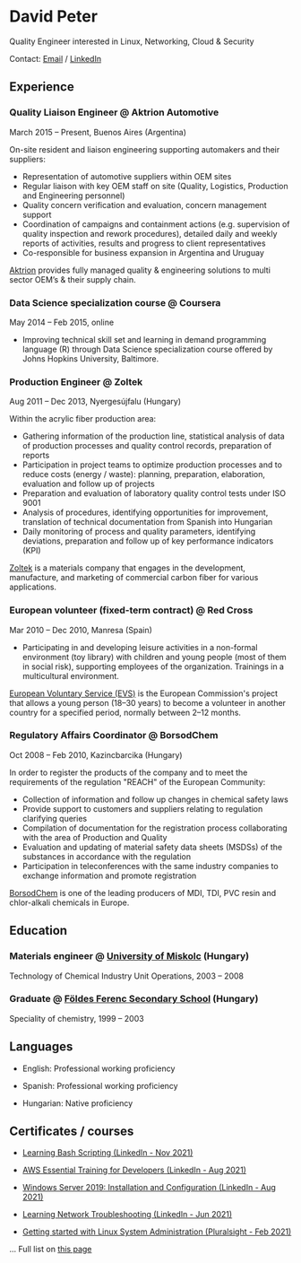 # David Peter

Quality Engineer interested in Linux, Networking, Cloud & Security

Contact: [Email](mailto:davidpeter84@gmail.com) / [LinkedIn](https://linkedin.com/in/davidpeter84)


## Experience
 
### Quality Liaison Engineer @ Aktrion Automotive
 
March 2015 – Present, Buenos Aires (Argentina)
 
On-site resident and liaison engineering supporting automakers and their suppliers:

- Representation of automotive suppliers within OEM sites
- Regular liaison with key OEM staff on site (Quality, Logistics, Production and Engineering personnel)
- Quality concern verification and evaluation, concern management support
- Coordination of campaigns and containment actions (e.g. supervision of quality inspection and rework procedures), detailed daily and weekly reports of activities, results and progress to client representatives
- Co-responsible for business expansion in Argentina and Uruguay

[Aktrion](https://aktrion.com) provides fully managed quality & engineering solutions to multi sector OEM’s & their supply chain.



### Data Science specialization course @ Coursera
May 2014 – Feb 2015, online

- Improving technical skill set and learning in demand programming language (R) through Data Science specialization course offered by Johns Hopkins University, Baltimore. 



### Production Engineer @ Zoltek
Aug 2011 – Dec 2013, Nyergesújfalu (Hungary)

Within the acrylic fiber production area:
- Gathering information of the production line, statistical analysis of data of production processes and quality control records, preparation of reports
- Participation in project teams to optimize production processes and to reduce costs (energy / waste): planning, preparation, elaboration, evaluation and follow up of projects
- Preparation and evaluation of laboratory quality control tests under ISO 9001
- Analysis of procedures, identifying opportunities for improvement, translation of technical documentation from Spanish into Hungarian
- Daily monitoring of process and quality parameters, identifying deviations, preparation and follow up of key performance indicators (KPI)

[Zoltek](https://zoltek.com) is a materials company that engages in the development, manufacture, and marketing of commercial carbon fiber for various applications.



 
### European volunteer (fixed-term contract) @ Red Cross
Mar 2010 – Dec 2010, Manresa (Spain)

- Participating in and developing leisure activities in a non-formal environment (toy library) with children and young people (most of them in social risk), supporting employees of the organization. Trainings in a multicultural environment.

[European Voluntary Service (EVS)](https://europa.eu/youth/go-abroad/volunteering_en) is the European Commission's project that allows a young person (18–30 years) to become a volunteer in another country for a specified period, normally between 2–12 months. 




### Regulatory Affairs Coordinator @ BorsodChem
Oct 2008 – Feb 2010, Kazincbarcika (Hungary)

In order to register the products of the company and to meet the requirements of the regulation "REACH" of the European Community:
- Collection of information and follow up changes in chemical safety laws
- Provide support to customers and suppliers relating to regulation clarifying queries
- Compilation of documentation for the registration process collaborating with the area of Production and Quality
- Evaluation and updating of material safety data sheets (MSDSs) of the substances in accordance with the regulation
- Participation in teleconferences with the same industry companies to exchange information and promote registration

[BorsodChem](https://borsodchem.com) is one of the leading producers of MDI, TDI, PVC resin and chlor-alkali chemicals in Europe.


## Education


### Materials engineer @ [University of Miskolc](https://www.uni-miskolc.hu/en) (Hungary)
Technology of Chemical Industry Unit Operations, 2003 – 2008

### Graduate @ [Földes Ferenc Secondary School](https://ffg.hu/) (Hungary)
Speciality of chemistry, 1999 – 2003


## Languages

- English: Professional working proficiency

- Spanish: Professional working proficiency 

- Hungarian: Native proficiency



## Certificates / courses


- [Learning Bash Scripting (LinkedIn - Nov 2021)](https://github.com/peterda84/cv/blob/gh-pages/certificates/CertificateOfCompletion_Learning%20Bash%20Scripting.pdf)

- [AWS Essential Training for Developers (LinkedIn - Aug 2021)](https://github.com/peterda84/cv/blob/gh-pages/certificates/CertificateOfCompletion_AWS%20Essential%20Training%20for%20Developers.pdf)

- [Windows Server 2019: Installation and Configuration (LinkedIn - Aug 2021)](https://github.com/peterda84/cv/blob/gh-pages/certificates/CertificateOfCompletion_Windows%20Server%202019%20Installation%20and%20Configuration.pdf)

- [Learning Network Troubleshooting (LinkedIn - Jun 2021)](https://github.com/peterda84/cv/blob/gh-pages/certificates/CertificateOfCompletion_Learning%20Network%20Troubleshooting.pdf)

- [Getting started with Linux System Administration (Pluralsight - Feb 2021)](https://github.com/peterda84/cv/blob/gh-pages/certificates/certificate_GettingStartedWithLinuxSystemAdministration.pdf)

... Full list on [this page](https://github.com/peterda84/cv/tree/gh-pages/certificates)
